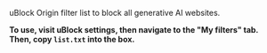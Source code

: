 uBlock Origin filter list to block all generative AI websites.

**To use, visit uBlock settings, then navigate to the "My filters" tab. \
Then, copy `list.txt` into the box.**
